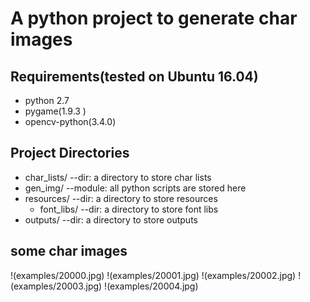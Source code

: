 # A python project to generate  char images

## Requirements(tested on Ubuntu 16.04)
+ python 2.7
+ pygame(1.9.3 )
+ opencv-python(3.4.0)

## Project Directories
+ char_lists/ --dir: a directory to store char lists
+ gen_img/ --module: all python scripts are stored here
+ resources/ --dir: a directory to store resources
   + font_libs/ --dir: a directory to store font libs
+ outputs/ --dir: a directory to store outputs

## some char images

!(examples/20000.jpg)
!(examples/20001.jpg)
!(examples/20002.jpg)
!(examples/20003.jpg)
!(examples/20004.jpg)